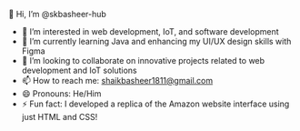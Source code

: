 

👋 Hi, I’m @skbasheer-hub  
- 👀 I’m interested in web development, IoT, and software development  
- 🌱 I’m currently learning Java and enhancing my UI/UX design skills with Figma  
- 💞️ I’m looking to collaborate on innovative projects related to web development and IoT solutions  
- 📫 How to reach me: [shaikbasheer1811@gmail.com](mailto:shaikbasheer1811@gmail.com)  
- 😄 Pronouns: He/Him  
- ⚡ Fun fact: I developed a replica of the Amazon website interface using just HTML and CSS!
